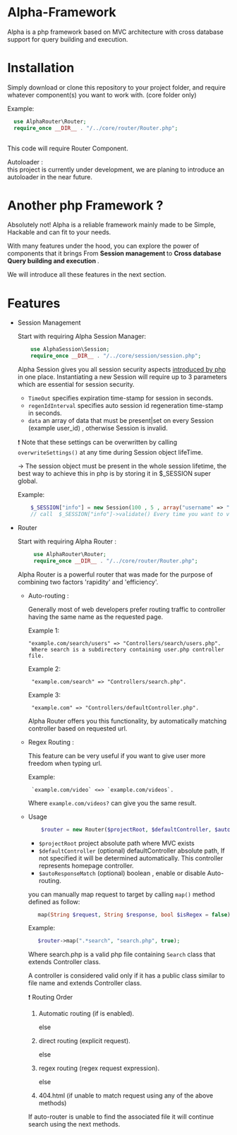 # Alpha-Framework

Alpha is a php framework based on MVC architecture with cross database support for query building and execution.

# Installation 

Simply download or clone this repository to your project folder, and require whatever component(s) you want to work with. (core folder only)

Example:
```php
  use AlphaRouter\Router;
  require_once __DIR__ . "/../core/router/Router.php";
  
```
This code will require Router Component.

Autoloader :<br>
    this project is currently under development, we are planing to introduce an autoloader in the near future.
  
  
# Another php Framework ? 
 
Absolutely not! Alpha is a reliable framework mainly made to be Simple, Hackable and can fit to your needs.

With many features under the hood, you can explore the power of components that it brings From <b> Session management </b> to <b> Cross database Query building and execution </b>.

We will introduce all these features in the next section.

# Features
* Session Management
 
    Start with requiring Alpha Session Manager:
    ```php
        use AlphaSession\Session;
        require_once __DIR__ . "/../core/session/session.php";
    ```
    
    Alpha Session gives you all session security aspects [introduced by php](http://php.net/manual/en/features.session.security.management.php) in one place.
    Instantiating a new Session will require up to 3 parameters which are essential for session security.
    * `TimeOut` specifies expiration time-stamp for session in seconds.
    * `regenIdInterval` specifies auto session id regeneration time-stamp in seconds.
    * `data` an array of data that must be present|set on every Session (example user_id) , otherwise Session is invalid.
    
    :exclamation: Note that these settings can be overwritten by calling `overwriteSettings()` at any time during Session object lifeTime.
    
    -> The session object must be present in the whole session lifetime, the best way to achieve this in php is by storing it in $_SESSION super global.<br>
    
    Example:
    ```php
        $_SESSION["info"] = new Session(100 , 5 , array("username" => "wassimoo"));
        // call  $_SESSION["info"]->validate() Every time you want to validate your session.
    ```
    
* Router

     Start with requiring Alpha Router :
        
     ```php
          use AlphaRouter\Router;
          require_once __DIR__ . "/../core/router/Router.php";
     ```
     Alpha Router is a powerful router that was made for the purpose of combining two factors 'rapidity' and 'efficiency'.
     
     * Auto-routing :
        
        Generally most of web developers prefer routing traffic to controller having the same name as the requested page.
        
        Example 1:
        
           "example.com/search/users" => "Controllers/search/users.php".
            Where search is a subdirectory containing user.php controller file.
            
        Example 2:
         
            "example.com/search" => "Controllers/search.php".
            
        Example 3:
         
            "example.com" => "Controllers/defaultController.php".     
                  
        Alpha Router offers you this functionality, by automatically matching controller based on requested url.
     
     * Regex Routing :
     
        This feature can be very useful if you want to give user more freedom when typing url.
        
        Example:
        
            `example.com/video` <=> `example.com/videos`.
        
         Where `example.com/videos?` can give you the same result.
         
     * Usage
     
        ```php
            $router = new Router($projectRoot, $defaultController, $autoResponseMatch)
        ```
        
        * `$projectRoot`   project absolute path where MVC exists
        * `$defaultController` (optional) defaultController absolute path, If not specified it will be determined automatically. This controller represents homepage controller.
        * `$autoResponseMatch` (optional) boolean , enable or disable Auto-routing.
        
        you can manually map request to target by calling `map()` method defined as follow:
        
        ```php
           map(String $request, String $response, bool $isRegex = false)
        ```
        
        Example: 
        ```php
           $router->map(".*search", "search.php", true);
        ```
        Where search.php is a valid php file containing `Search` class that extends Controller class.
        
        A controller is considered valid only if it has a public class similar to file name and extends Controller class.
       
        :exclamation: Routing Order
        1. Automatic routing (if is enabled).
        
             else
         
        2. direct routing (explicit request).
        
             else
         
        3. regex routing (regex request expression).
        
             else
         
        4. 404.html (if unable to match request using any of the above methods)
        
        If auto-router is unable to find the associated file it will continue search using the next methods.
       
       
       
